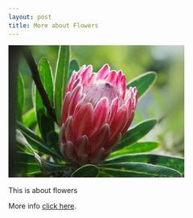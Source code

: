 ```yaml
---
layout: post
title: More about Flowers
---
```


![New flower picture](/images/that.jpg)

This is about flowers 

More info [ click here]().
